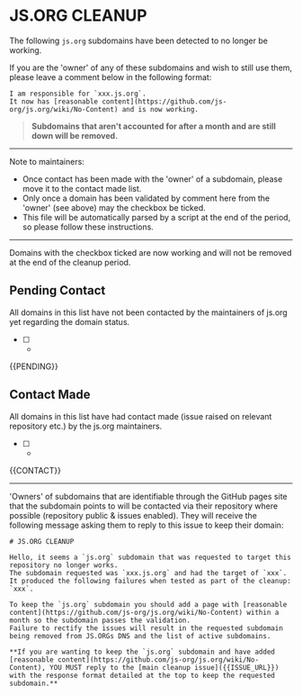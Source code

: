 # JS.ORG CLEANUP

The following `js.org` subdomains have been detected to no longer be working.

If you are the 'owner' of any of these subdomains and wish to still use them, please leave a comment below in the
following format:

```
I am responsible for `xxx.js.org`.
It now has [reasonable content](https://github.com/js-org/js.org/wiki/No-Content) and is now working.
```

> **Subdomains that aren't accounted for after a month and are still down will be removed.**

---

Note to maintainers:
 - Once contact has been made with the 'owner' of a subdomain, please move it to the contact made list.
 - Only once a domain has been validated by comment here from the 'owner' (see above) may the checkbox be ticked.
 - This file will be automatically parsed by a script at the end of the period, so please follow these instructions.
 
---

Domains with the checkbox ticked are now working and will not be removed at the end of the cleanup period.

## Pending Contact

All domains in this list have not been contacted by the maintainers of js.org yet regarding the domain status.

- [ ] -
{{PENDING}}

## Contact Made

All domains in this list have had contact made (issue raised on relevant repository etc.) by the js.org maintainers.

- [ ] -
{{CONTACT}}

---

'Owners' of subdomains that are identifiable through the GitHub pages site that the subdomain points to will be
contacted via their repository where possible (repository public & issues enabled). They will receive the following
message asking them to reply to this issue to keep their domain:

```
# JS.ORG CLEANUP

Hello, it seems a `js.org` subdomain that was requested to target this repository no longer works.
The subdomain requested was `xxx.js.org` and had the target of `xxx`.
It produced the following failures when tested as part of the cleanup: `xxx`.

To keep the `js.org` subdomain you should add a page with [reasonable content](https://github.com/js-org/js.org/wiki/No-Content) within a month so the subdomain passes the validation.
Failure to rectify the issues will result in the requested subdomain being removed from JS.ORGs DNS and the list of active subdomains.

**If you are wanting to keep the `js.org` subdomain and have added [reasonable content](https://github.com/js-org/js.org/wiki/No-Content), YOU MUST reply to the [main cleanup issue]({{ISSUE_URL}}) with the response format detailed at the top to keep the requested subdomain.**
```
